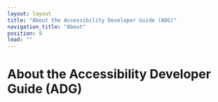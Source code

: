 ```yaml
---
layout: layout
title: "About the Accessibility Developer Guide (ADG)"
navigation_title: "About"
position: 9
lead: ""
---
```


# About the Accessibility Developer Guide (ADG)

